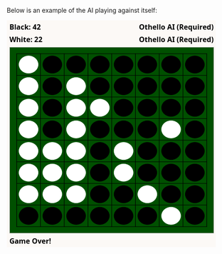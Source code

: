Below is an example of the AI playing against itself:

![Othello game example](https://raw.githubusercontent.com/drecaste/projects/main/othello%20AI/aigame.png)

